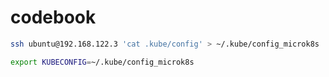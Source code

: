 # codebook


```bash
ssh ubuntu@192.168.122.3 'cat .kube/config' > ~/.kube/config_microk8s

export KUBECONFIG=~/.kube/config_microk8s
```
